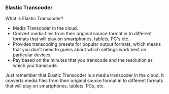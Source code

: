 ### Elastic Transcoder  

What is Elastic Transcoder?

* Media Transcoder in the cloud.  
* Convert media files from their original source format in to different formats that will play on smartphones, tablets, PC's etc.  
* Provides transcoding presets for popular output formats, which means that you don't need to guess about which settings work best on particular devices.  
* Pay based on the minutes that you transcode and the resolution as which you transcode.  

Just remember that Elastic Transcoder is a media transcoder in the cloud. It converts media files from their original source format in to different formats that will play on smartphones, tablets, PCs, etc.
